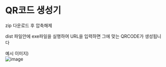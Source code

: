 # QR코드 생성기

zip 다운로드 후 압축해제

dist 파일안에 exe파일을 실행하여 URL을 입력하면 그에 맞는 QRCODE가 생성됩니다

예시 이미지)
<br/>
![image](https://github.com/user-attachments/assets/7675144b-e360-459e-978d-3718c20cbcbd)
